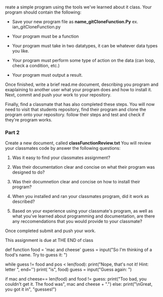 reate a simple program using the tools we've learned about it class. Your program should contain the following:

- Save your new program file as <b>name_gitCloneFunction.Py</b> 
ex. ian_gitCloneFunction.py

- Your program must be a function
- Your program must take in two datatypes, it can be whatever data types you like.
- Your program must perform some type of action on the data (can loop, check a condition, etc.)
- Your program must output a result.

Once finished, write a brief read.me document, describing you program and exaplaining to another user what your program
does and how to install it. Next, commit and push your work to your repository.

Finally, find a classmate that has also completed these steps. You will now need to visit that
students repository, find their program and clone the program onto your repository. 
follow their steps and test and check if they're program works.

### Part 2

Create a new document, called <b>classFunctionReview.txt</b>
You will review your classmates code by answer the following questions:

1. Was it easy to find your classmates assignment?

3. Was their documentation clear and concise on what their program was designed to do?

2. Was their documnetion clear and concise on how to install their program?

4. When you installed and ran your classmates program, did it work as described?

5. Based on your experience using your classmate's program, as well as what you've learned about programming and documentation,
are there any reccomendations that you would provide to your classmate?

Once completed submit and push your work.

This assignment is due at THE END of class




def function
food = 'mac and cheese'
guess = input("So I'm thinking of a food's name. Try to guess it: ")


while guess != food and pos < len(food):
    print("Nope, that's not it! Hint: letter ", end='')
    print( "is", food)
    guess = input("Guess again: ")
   

if mac and cheese== len(food) and food != guess:
    print("Too bad, you couldn't get it.  The food was", mac and cheese + ".")
else:
    print("\nGreat, you got it in",  "guesses!")
